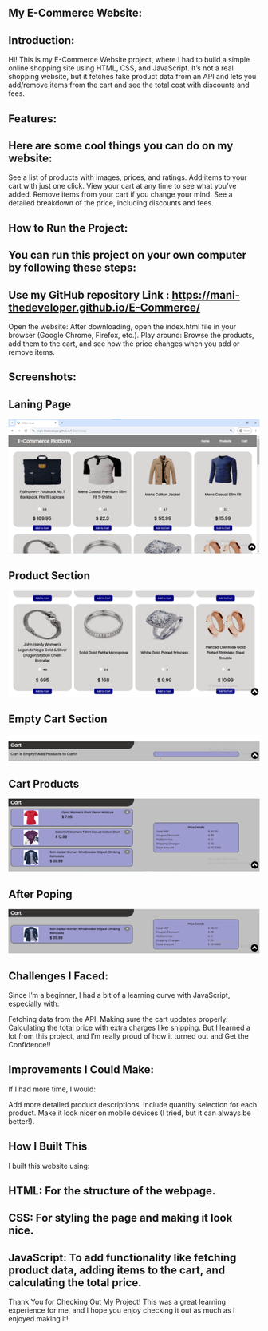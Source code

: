 ## My E-Commerce Website:

## Introduction:

Hi! This is my E-Commerce Website project, where I had to build a simple online shopping site using HTML, CSS, and JavaScript. It’s not a real shopping website, but it fetches fake product data from an API and lets you add/remove items from the cart and see the total cost with discounts and fees.

## Features:

## Here are some cool things you can do on my website:

See a list of products with images, prices, and ratings.
Add items to your cart with just one click.
View your cart at any time to see what you’ve added.
Remove items from your cart if you change your mind.
See a detailed breakdown of the price, including discounts and fees.

## How to Run the Project:
## You can run this project on your own computer by following these steps:

## Use my GitHub repository Link : https://mani-thedeveloper.github.io/E-Commerce/

Open the website: After downloading, open the index.html file in your browser (Google Chrome, Firefox, etc.).
Play around: Browse the products, add them to the cart, and see how the price changes when you add or remove items.

## Screenshots:

## Laning Page
![Landing Page](https://raw.githubusercontent.com/Mani-TheDeveloper/E-Commerce/refs/heads/main/Screenshot%202024-09-25%20094623.png)
## Product Section
![Product Section](https://raw.githubusercontent.com/Mani-TheDeveloper/E-Commerce/refs/heads/main/Screenshot%202024-09-25%20094649.png)
## Empty Cart Section
![Empty Cart Section](https://raw.githubusercontent.com/Mani-TheDeveloper/E-Commerce/refs/heads/main/Screenshot%202024-09-25%20094724.png)
## Cart Products
![Products Added to Cart](https://raw.githubusercontent.com/Mani-TheDeveloper/E-Commerce/refs/heads/main/Screenshot%202024-09-25%20094813.png)
## After Poping 
![After Poping Products in Cart](https://raw.githubusercontent.com/Mani-TheDeveloper/E-Commerce/refs/heads/main/Screenshot%202024-09-25%20094755.png)

## Challenges I Faced:
Since I’m a beginner, I had a bit of a learning curve with JavaScript, especially with:

Fetching data from the API.
Making sure the cart updates properly.
Calculating the total price with extra charges like shipping.
But I learned a lot from this project, and I’m really proud of how it turned out and  Get the Confidence!! 

## Improvements I Could Make:
If I had more time, I would:

Add more detailed product descriptions.
Include quantity selection for each product.
Make it look nicer on mobile devices (I tried, but it can always be better!).

## How I Built This
I built this website using:

## HTML: For the structure of the webpage.
## CSS: For styling the page and making it look nice.
## JavaScript: To add functionality like fetching product data, adding items to the cart, and calculating the total price.

Thank You for Checking Out My Project!
This was a great learning experience for me, and I hope you enjoy checking it out as much as I enjoyed making it!

